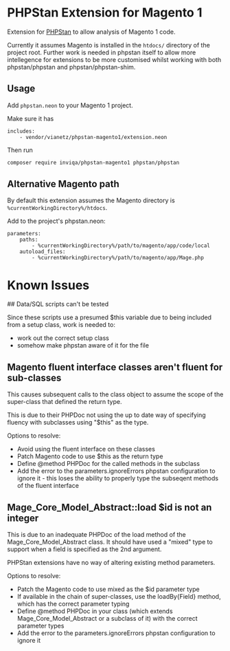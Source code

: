 # PHPStan Extension for Magento 1

Extension for [PHPStan](https://github.com/phpstan/phpstan) to allow analysis of Magento 1 code.

Currently it assumes Magento is installed in the `htdocs/` directory of the project root. Further work is needed in phpstan itself to allow more intellegence for extensions to be more customised whilst working with both phpstan/phpstan and phpstan/phpstan-shim.

## Usage

Add `phpstan.neon` to your Magento 1 project.

Make sure it has

```neon
includes:
    - vendor/vianetz/phpstan-magento1/extension.neon
```

Then run

```bash
composer require inviqa/phpstan-magento1 phpstan/phpstan
```

## Alternative Magento path

By default this extension assumes the Magento directory is `%currentWorkingDirectory%/htdocs`.

Add to the project's phpstan.neon:

```neon
parameters:
    paths:
        - %currentWorkingDirectory%/path/to/magento/app/code/local
    autoload_files:
        - %currentWorkingDirectory%/path/to/magento/app/Mage.php
```

# Known Issues

## Data/SQL scripts can't be tested

Since these scripts use a presumed $this variable due to being included from a setup class, work is needed to:

* work out the correct setup class
* somehow make phpstan aware of it for the file

## Magento fluent interface classes aren't fluent for sub-classes

This causes subsequent calls to the class object to assume the scope of the super-class that defined the return type.

This is due to their PHPDoc not using the up to date way of specifying fluency with subclasses using "$this" as the type.

Options to resolve:

 * Avoid using the fluent interface on these classes
 * Patch Magento code to use $this as the return type
 * Define @method PHPDoc for the called methods in the subclass
 * Add the error to the parameters.ignoreErrors phpstan configuration to ignore it - this loses the ability to properly type the subseqent methods of the fluent interface

## Mage_Core_Model_Abstract::load $id is not an integer

This is due to an inadequate PHPDoc of the load method of the Mage_Core_Model_Abstract class. It should have used a "mixed" type to support when a field is specified as the 2nd argument.

PHPStan extensions have no way of altering existing method parameters.

Options to resolve:

 * Patch the Magento code to use mixed as the $id parameter type
 * If available in the chain of super-classes, use the loadBy{Field} method, which has the correct parameter typing
 * Define @method PHPDoc in your class (which extends Mage_Core_Model_Abstract or a subclass of it) with the correct parameter types
 * Add the error to the parameters.ignoreErrors phpstan configuration to ignore it
